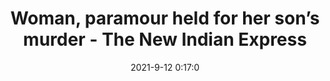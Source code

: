 ---
"title": "Woman, paramour held for her son’s murder - The New Indian Express"
"date": "2021-9-12 0:17:0"
"feed_name": "GOOGLENEWS"
"feed_website": "https://news.google.com/search?q=drilling%2Bincident&hl=en-US&gl=US&ceid=US:en"
"feed_rss": "https://news.google.com/rss/search?q=drilling%2Bincident&hl=en-US&gl=US&ceid=US:en"
"link": "https://www.newindianexpress.com/cities/bengaluru/2021/sep/12/woman-paramour-held-for-her-sons-murder-2357507.html"
"file": "_posts/2021-9-12-0-17-0_GOOGLENEWS_93cca75df034007d3c7d195c10c6f26291bd1a7d.md"
"accident": "0"
"drilling": "0"
---